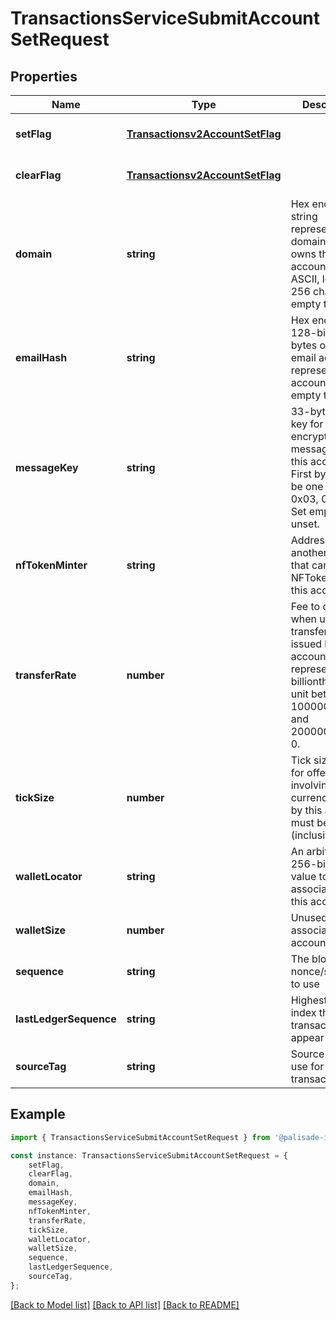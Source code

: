 # TransactionsServiceSubmitAccountSetRequest


## Properties

Name | Type | Description | Notes
------------ | ------------- | ------------- | -------------
**setFlag** | [**Transactionsv2AccountSetFlag**](Transactionsv2AccountSetFlag.md) |  | [optional] [default to undefined]
**clearFlag** | [**Transactionsv2AccountSetFlag**](Transactionsv2AccountSetFlag.md) |  | [optional] [default to undefined]
**domain** | **string** | Hex encoded string representing domain that owns this account in ASCII, less than 256 chars. Set empty to unset. | [optional] [default to undefined]
**emailHash** | **string** | Hex encoded 128-bit hash bytes of the email address representing this account. Set empty to unset. | [optional] [default to undefined]
**messageKey** | **string** | 33-byte public key for sending encrypted messages to this account. First byte must be one of (0x02, 0x03, 0xED). Set empty to unset. | [optional] [default to undefined]
**nfTokenMinter** | **string** | Address of another account that can mint NFTokens for this account | [optional] [default to undefined]
**transferRate** | **number** | Fee to charge when users transfer tokens issued by this account, represented as billionths of a unit between 1000000000 and 2000000000 or 0. | [optional] [default to undefined]
**tickSize** | **number** | Tick size to use for offers involving a currency issued by this address, must be 3 to 15 (inclusive) or 0 | [optional] [default to undefined]
**walletLocator** | **string** | An arbitrary 256-bit hash value to associate with this account | [optional] [default to undefined]
**walletSize** | **number** | Unused field to associate on the account | [optional] [default to undefined]
**sequence** | **string** | The blockchain nonce/sequence to use | [optional] [default to undefined]
**lastLedgerSequence** | **string** | Highest ledger index this transaction can appear in. | [optional] [default to undefined]
**sourceTag** | **string** | Source tag to use for this transaction | [optional] [default to undefined]

## Example

```typescript
import { TransactionsServiceSubmitAccountSetRequest } from '@palisade-inc/typescript-sdk';

const instance: TransactionsServiceSubmitAccountSetRequest = {
    setFlag,
    clearFlag,
    domain,
    emailHash,
    messageKey,
    nfTokenMinter,
    transferRate,
    tickSize,
    walletLocator,
    walletSize,
    sequence,
    lastLedgerSequence,
    sourceTag,
};
```

[[Back to Model list]](../README.md#documentation-for-models) [[Back to API list]](../README.md#documentation-for-api-endpoints) [[Back to README]](../README.md)
